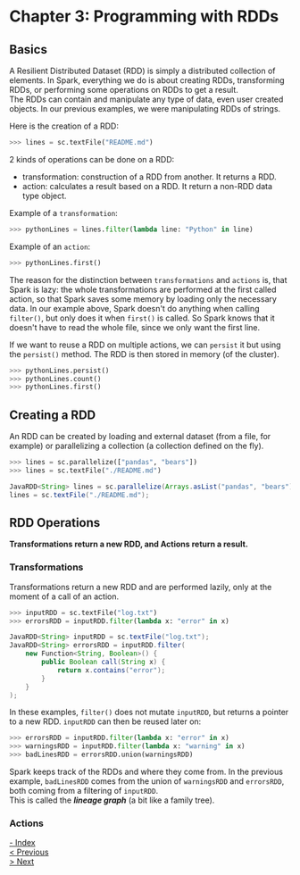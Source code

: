 # Chapter 3: Programming with RDDs
## Basics
A Resilient Distributed Dataset (RDD) is simply a distributed collection of elements. In Spark, everything we do is about creating RDDs, transforming RDDs, or performing some operations on RDDs to get a result.  
The RDDs can contain and manipulate any type of data, even user created objects. In our previous examples, we were manipulating RDDs of strings.  

Here is the creation of a RDD:
```python
>>> lines = sc.textFile("README.md")
```
2 kinds of operations can be done on a RDD:
* transformation: construction of a RDD from another. It returns a RDD.
* action: calculates a result based on a RDD. It return a non-RDD data type object.

Example of a `transformation`:
```python
>>> pythonLines = lines.filter(lambda line: "Python" in line)
```
Example of an `action`:
```python
>>> pythonLines.first()
```

The reason for the distinction between `transformations` and `actions` is, that Spark is lazy: the whole transformations are performed at the first called action, so that Spark saves some memory by loading only the necessary data.
In our example above, Spark doesn't do anything when calling `filter()`, but only does it when `first()` is called. So Spark knows that it doesn't have to read the whole file, since we only want the first line.

If we want to reuse a RDD on multiple actions, we can `persist` it but using the `persist()` method. The RDD is then stored in memory (of the cluster).

```python
>>> pythonLines.persist()
>>> pythonLines.count()
>>> pythonLines.first()
```

## Creating a RDD
An RDD can be created by loading and external dataset (from a file, for example) or parallelizing a collection (a collection defined on the fly).

```python
>>> lines = sc.parallelize(["pandas", "bears"])
>>> lines = sc.textFile("./README.md")
```

```java
JavaRDD<String> lines = sc.parallelize(Arrays.asList("pandas", "bears"));
lines = sc.textFile("./README.md");
```

## RDD Operations
**Transformations return a new RDD, and Actions return a result.**

### Transformations
Transformations return a new RDD and are performed lazily, only at the moment of a call of an action.

```python
>>> inputRDD = sc.textFile("log.txt")
>>> errorsRDD = inputRDD.filter(lambda x: "error" in x)
```

```java
JavaRDD<String> inputRDD = sc.textFile("log.txt");
JavaRDD<String> errorsRDD = inputRDD.filter(
    new Function<String, Boolean>() {
        public Boolean call(String x) {
            return x.contains("error");
        }
    }
);
```

In these examples, `filter()` does not mutate `inputRDD`, but returns a pointer to a new RDD. `inputRDD` can then be reused later on:

```python
>>> errorsRDD = inputRDD.filter(lambda x: "error" in x)
>>> warningsRDD = inputRDD.filter(lambda x: "warning" in x)
>>> badLinesRDD = errorsRDD.union(warningsRDD)
```

Spark keeps track of the RDDs and where they come from. In the previous example, `badLinesRDD` comes from the union of `warningsRDD` and `errorsRDD`, both coming from a filtering of `inputRDD`.  
This is called the **_lineage graph_** (a bit like a family tree).

### Actions


[- Index](./Spark.md)  
[< Previous](./Spark_chapter2.md)  
[> Next](./Spark_chapter4.md)
